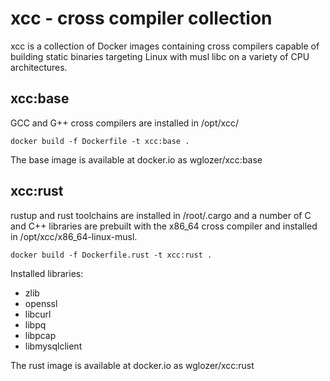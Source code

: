 # xcc - cross compiler collection

xcc is a collection of Docker images containing cross compilers capable
of building static binaries targeting Linux with musl libc on a variety
of CPU architectures.

## xcc:base

GCC and G++ cross compilers are installed in /opt/xcc/

    docker build -f Dockerfile -t xcc:base .

The base image is available at docker.io as wglozer/xcc:base

## xcc:rust

rustup and rust toolchains are installed in /root/.cargo and a number
of C and C++ libraries are prebuilt with the x86_64 cross compiler and
installed in /opt/xcc/x86_64-linux-musl.

    docker build -f Dockerfile.rust -t xcc:rust .

Installed libraries:

 * zlib
 * openssl
 * libcurl
 * libpq
 * libpcap
 * libmysqlclient

The rust image is available at docker.io as wglozer/xcc:rust
